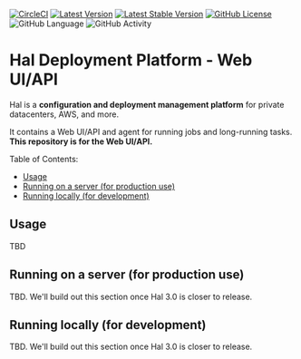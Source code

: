 [![CircleCI](https://img.shields.io/circleci/project/github/hal-platform/hal.svg?label=circleci)](https://circleci.com/gh/hal-platform/hal)
[![Latest Version](https://img.shields.io/packagist/vpre/hal/hal.svg?label=latest)](https://packagist.org/packages/hal/hal)
[![Latest Stable Version](https://img.shields.io/packagist/v/hal/hal.svg?label=stable)](https://packagist.org/packages/hal/hal)
[![GitHub License](https://img.shields.io/github/license/hal-platform/hal.svg)](https://packagist.org/packages/hal/hal)
![GitHub Language](https://img.shields.io/github/languages/top/hal-platform/hal.svg)
![GitHub Activity](https://img.shields.io/github/last-commit/hal-platform/hal.svg)

# Hal Deployment Platform - Web UI/API

Hal is a **configuration and deployment management platform** for private datacenters, AWS, and more.

It contains a Web UI/API and agent for running jobs and long-running tasks.
**This repository is for the Web UI/API.**

Table of Contents:
- [Usage](#usage)
- [Running on a server (for production use)](#running-on-a-server-for-production-use)
- [Running locally (for development)](#running-locally-for-development)

## Usage

TBD

## Running on a server (for production use)

TBD. We'll build out this section once Hal 3.0 is closer to release.

## Running locally (for development)

TBD. We'll build out this section once Hal 3.0 is closer to release.
